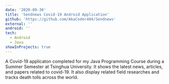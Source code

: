 ```yaml
---
date: '2020-09-30'
title: 'Sendnews Covid-19 Android Application'
github: 'https://github.com/AkaCoder404/Sendnews'
external: ''
android: ''
tech:
  - Android
  - Java
showInProjects: true
---
```


A Covid-19 applicaton completed for my Java Programming Course during a Summer Semester at Tsinghua University. It shows the latest news, articles, and papers related to covid-19. It also display related field researches and tracks death tolls across the world.
